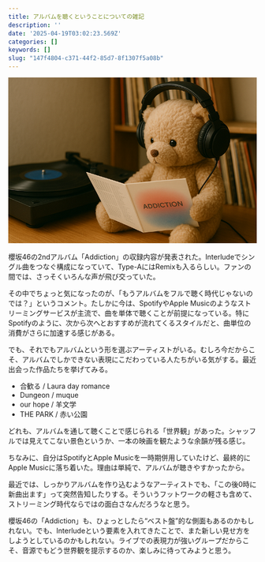 ```yaml
---
title: アルバムを聴くということについての雑記
description: ''
date: '2025-04-19T03:02:23.569Z'
categories: []
keywords: []
slug: "147f4804-c371-44f2-85d7-8f1307f5a08b"
---
```

![](1__jEhLktfhQSX4xn9ZRFQRrQ.png)

櫻坂46の2ndアルバム「Addiction」の収録内容が発表された。Interludeでシングル曲をつなぐ構成になっていて、Type-AにはRemixも入るらしい。ファンの間では、さっそくいろんな声が飛び交っていた。

その中でちょっと気になったのが、「もうアルバムをフルで聴く時代じゃないのでは？」というコメント。たしかに今は、SpotifyやApple Musicのようなストリーミングサービスが主流で、曲を単体で聴くことが前提になっている。特にSpotifyのように、次から次へとおすすめが流れてくるスタイルだと、曲単位の消費がさらに加速する感じがある。

でも、それでもアルバムという形を選ぶアーティストがいる。むしろ今だからこそ、アルバムでしかできない表現にこだわっている人たちがいる気がする。最近出会った作品たちを挙げてみる。

*   合歓る / Laura day romance
*   Dungeon / muque
*   our hope / 羊文学
*   THE PARK / 赤い公園

どれも、アルバムを通して聴くことで感じられる「世界観」があった。シャッフルでは見えてこない景色というか、一本の映画を観たような余韻が残る感じ。

ちなみに、自分はSpotifyとApple Musicを一時期併用していたけど、最終的にApple Musicに落ち着いた。理由は単純で、アルバムが聴きやすかったから。

最近では、しっかりアルバムを作り込むようなアーティストでも、「この後0時に新曲出ます」って突然告知したりする。そういうフットワークの軽さも含めて、ストリーミング時代ならではの面白さなんだろうなと思う。

櫻坂46の「Addiction」も、ひょっとしたら“ベスト盤”的な側面もあるのかもしれない。でも、Interludeという要素を入れてきたことで、また新しい見せ方をしようとしているのかもしれない。ライブでの表現力が強いグループだからこそ、音源でもどう世界観を提示するのか、楽しみに待ってみようと思う。